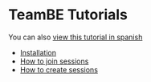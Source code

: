 # TeamBE Tutorials

You can also [view this tutorial in spanish](/README_ES.md)

* [Installation](/INSTALLATION.md)
* [How to join sessions](/CREATE_SESSIONS.md)
* [How to create sessions](/JOIN_SESSIONS.md)
